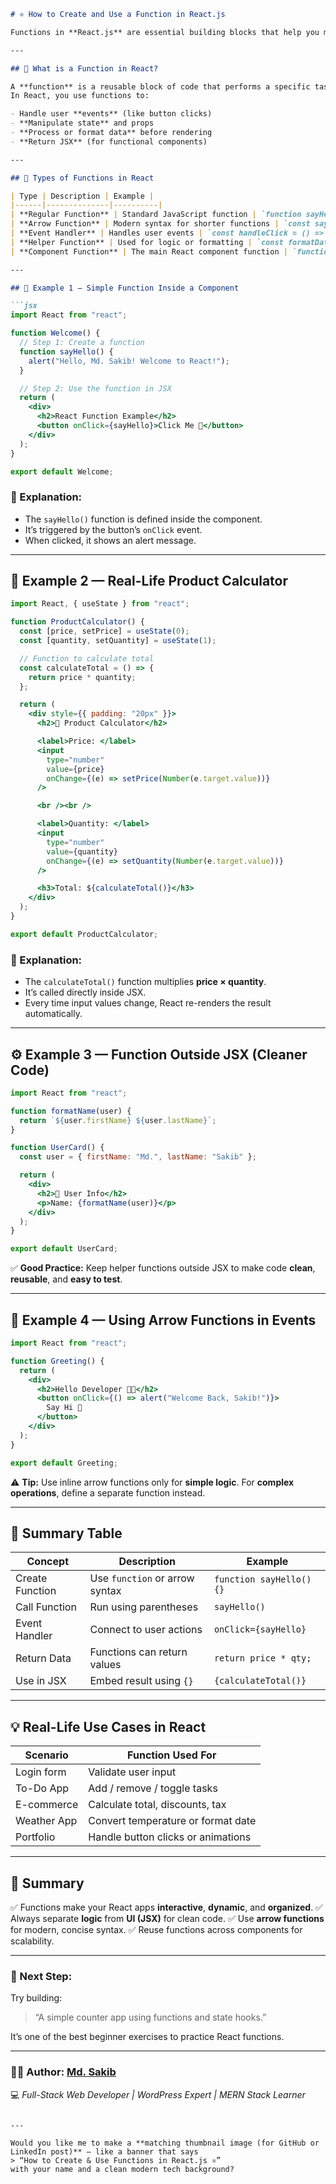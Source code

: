 ````markdown
# ⚛️ How to Create and Use a Function in React.js

Functions in **React.js** are essential building blocks that help you manage logic, handle events, and display dynamic data inside components. This guide will show you how to **create**, **use**, and **apply** functions in real-world scenarios.

---

## 🚀 What is a Function in React?

A **function** is a reusable block of code that performs a specific task.  
In React, you use functions to:

- Handle user **events** (like button clicks)
- **Manipulate state** and props
- **Process or format data** before rendering
- **Return JSX** (for functional components)

---

## 🧩 Types of Functions in React

| Type | Description | Example |
|------|--------------|----------|
| **Regular Function** | Standard JavaScript function | `function sayHello() {}` |
| **Arrow Function** | Modern syntax for shorter functions | `const sayHello = () => {}` |
| **Event Handler** | Handles user events | `const handleClick = () => {}` |
| **Helper Function** | Used for logic or formatting | `const formatDate = (date) => {}` |
| **Component Function** | The main React component function | `function App() { return <h1>Hello</h1> }` |

---

## 🧠 Example 1 — Simple Function Inside a Component

```jsx
import React from "react";

function Welcome() {
  // Step 1: Create a function
  function sayHello() {
    alert("Hello, Md. Sakib! Welcome to React!");
  }

  // Step 2: Use the function in JSX
  return (
    <div>
      <h2>React Function Example</h2>
      <button onClick={sayHello}>Click Me 👋</button>
    </div>
  );
}

export default Welcome;
````

### 🧾 Explanation:

* The `sayHello()` function is defined inside the component.
* It’s triggered by the button’s `onClick` event.
* When clicked, it shows an alert message.

---

## 💼 Example 2 — Real-Life Product Calculator

```jsx
import React, { useState } from "react";

function ProductCalculator() {
  const [price, setPrice] = useState(0);
  const [quantity, setQuantity] = useState(1);

  // Function to calculate total
  const calculateTotal = () => {
    return price * quantity;
  };

  return (
    <div style={{ padding: "20px" }}>
      <h2>🛒 Product Calculator</h2>

      <label>Price: </label>
      <input
        type="number"
        value={price}
        onChange={(e) => setPrice(Number(e.target.value))}
      />

      <br /><br />

      <label>Quantity: </label>
      <input
        type="number"
        value={quantity}
        onChange={(e) => setQuantity(Number(e.target.value))}
      />

      <h3>Total: ${calculateTotal()}</h3>
    </div>
  );
}

export default ProductCalculator;
```

### 💬 Explanation:

* The `calculateTotal()` function multiplies **price × quantity**.
* It’s called directly inside JSX.
* Every time input values change, React re-renders the result automatically.

---

## ⚙️ Example 3 — Function Outside JSX (Cleaner Code)

```jsx
import React from "react";

function formatName(user) {
  return `${user.firstName} ${user.lastName}`;
}

function UserCard() {
  const user = { firstName: "Md.", lastName: "Sakib" };

  return (
    <div>
      <h2>👤 User Info</h2>
      <p>Name: {formatName(user)}</p>
    </div>
  );
}

export default UserCard;
```

✅ **Good Practice:**
Keep helper functions outside JSX to make code **clean**, **reusable**, and **easy to test**.

---

## 💬 Example 4 — Using Arrow Functions in Events

```jsx
import React from "react";

function Greeting() {
  return (
    <div>
      <h2>Hello Developer 👨‍💻</h2>
      <button onClick={() => alert("Welcome Back, Sakib!")}>
        Say Hi 👋
      </button>
    </div>
  );
}

export default Greeting;
```

⚠️ **Tip:**
Use inline arrow functions only for **simple logic**.
For **complex operations**, define a separate function instead.

---

## 🧠 Summary Table

| Concept         | Description                    | Example                  |
| --------------- | ------------------------------ | ------------------------ |
| Create Function | Use `function` or arrow syntax | `function sayHello() {}` |
| Call Function   | Run using parentheses          | `sayHello()`             |
| Event Handler   | Connect to user actions        | `onClick={sayHello}`     |
| Return Data     | Functions can return values    | `return price * qty;`    |
| Use in JSX      | Embed result using `{}`        | `{calculateTotal()}`     |

---

## 💡 Real-Life Use Cases in React

| Scenario    | Function Used For                  |
| ----------- | ---------------------------------- |
| Login form  | Validate user input                |
| To-Do App   | Add / remove / toggle tasks        |
| E-commerce  | Calculate total, discounts, tax    |
| Weather App | Convert temperature or format date |
| Portfolio   | Handle button clicks or animations |

---

## 🧱 Summary

✅ Functions make your React apps **interactive**, **dynamic**, and **organized**.
✅ Always separate **logic** from **UI (JSX)** for clean code.
✅ Use **arrow functions** for modern, concise syntax.
✅ Reuse functions across components for scalability.

---

### 🏁 Next Step:

Try building:

> “A simple counter app using functions and state hooks.”

It’s one of the best beginner exercises to practice React functions.

---

### 👨‍💻 Author: [**Md. Sakib**](https://github.com/sakibdeveloper999)

💻 *Full-Stack Web Developer | WordPress Expert | MERN Stack Learner*

```

---

Would you like me to make a **matching thumbnail image (for GitHub or LinkedIn post)** — like a banner that says  
> “How to Create & Use Functions in React.js ⚛️”  
with your name and a clean modern tech background?
````
